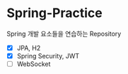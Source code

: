 # Spring-Practice
Spring 개발 요소들을 연습하는 Repository
<br>
- [X] JPA, H2
- [X] Spring Security, JWT
- [ ] WebSocket
